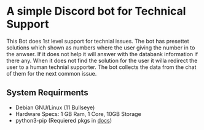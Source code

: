 # A simple Discord bot for Technical Support
This Bot does 1st level support for technial issues. 
The bot has presettet solutions which shown as numbers where the user giving the number in to the anwser. 
If it does not help it will answer with the databank information if there any.
When it does not find the solution for the user it willa redirect the user to a human technial supporter.
The bot collects the data from the chat of them for the next common issue.

## System Requirments
- Debian GNU/Linux (11 Bullseye)
- Hardware Specs: 1 GB Ram, 1 Core, 10GB Storage
- python3-pip (Requiered pkgs in [docs](docs/requirements))


